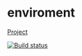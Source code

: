 # enviroment

[Project](https://batninedr.github.io/ahj-env/)

[![Build status](https://ci.appveyor.com/api/projects/status/mmgnn51t98oro1td/branch/master?svg=true)](https://ci.appveyor.com/project/BatNineDR/ahj-env)
